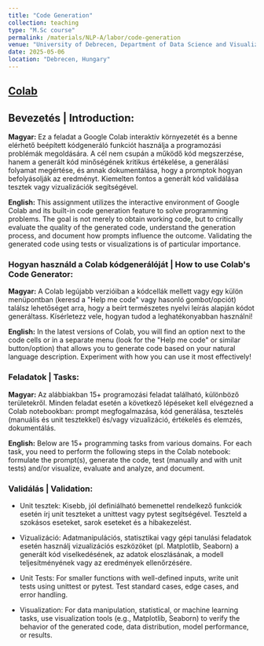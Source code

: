 ```yaml
---
title: "Code Generation"
collection: teaching
type: "M.Sc course"
permalink: /materials/NLP-A/labor/code-generation
venue: "University of Debrecen, Department of Data Science and Visualization"
date: 2025-05-06
location: "Debrecen, Hungary"
---
```


## [Colab](https://colab.research.google.com/drive/1n-wZxG5wbCBeI2iB2Af6zS4bZd8kXNbr)

## Bevezetés | Introduction:

**Magyar:** Ez a feladat a Google Colab interaktív környezetét és a benne elérhető beépített kódgeneráló funkciót használja a programozási problémák megoldására. A cél nem csupán a működő kód megszerzése, hanem a generált kód minőségének kritikus értékelése, a generálási folyamat megértése, és annak dokumentálása, hogy a promptok hogyan befolyásolják az eredményt. Kiemelten fontos a generált kód validálása tesztek vagy vizualizációk segítségével.

**English:** This assignment utilizes the interactive environment of Google Colab and its built-in code generation feature to solve programming problems. The goal is not merely to obtain working code, but to critically evaluate the quality of the generated code, understand the generation process, and document how prompts influence the outcome. Validating the generated code using tests or visualizations is of particular importance.

### Hogyan használd a Colab kódgenerálóját | How to use Colab's Code Generator:

**Magyar:** A Colab legújabb verzióiban a kódcellák mellett vagy egy külön menüpontban (keresd a "Help me code" vagy hasonló gombot/opciót) találsz lehetőséget arra, hogy a beírt természetes nyelvi leírás alapján kódot generáltass. Kísérletezz vele, hogyan tudod a leghatékonyabban használni!

**English:** In the latest versions of Colab, you will find an option next to the code cells or in a separate menu (look for the "Help me code" or similar button/option) that allows you to generate code based on your natural language description. Experiment with how you can use it most effectively!

### Feladatok | Tasks:

**Magyar:** Az alábbiakban 15+ programozási feladat található, különböző területekről. Minden feladat esetén a következő lépéseket kell elvégezned a Colab notebookban: prompt megfogalmazása, kód generálása, tesztelés (manuális és unit tesztekkel) és/vagy vizualizáció, értékelés és elemzés, dokumentálás.

**English:** Below are 15+ programming tasks from various domains. For each task, you need to perform the following steps in the Colab notebook: formulate the prompt(s), generate the code, test (manually and with unit tests) and/or visualize, evaluate and analyze, and document.

### Validálás | Validation:

- Unit tesztek: Kisebb, jól definiálható bemenettel rendelkező funkciók esetén írj unit teszteket a unittest vagy pytest segítségével. Teszteld a szokásos eseteket, sarok eseteket és a hibakezelést.
- Vizualizáció: Adatmanipulációs, statisztikai vagy gépi tanulási feladatok esetén használj vizualizációs eszközöket (pl. Matplotlib, Seaborn) a generált kód viselkedésének, az adatok eloszlásának, a modell teljesítményének vagy az eredmények ellenőrzésére.

- Unit Tests: For smaller functions with well-defined inputs, write unit tests using unittest or pytest. Test standard cases, edge cases, and error handling.
- Visualization: For data manipulation, statistical, or machine learning tasks, use visualization tools (e.g., Matplotlib, Seaborn) to verify the behavior of the generated code, data distribution, model performance, or results.